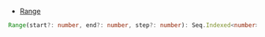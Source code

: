 - [Range](https://facebook.github.io/immutable-js/docs/#/Range)

```ts
Range(start?: number, end?: number, step?: number): Seq.Indexed<number>
```
